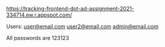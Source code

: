 https://tracking-frontend-dot-ad-assignment-2021-334714.ew.r.appspot.com/

Users:
user@email.com
user2@email.com
admin@email.com

All passwords are 123123
